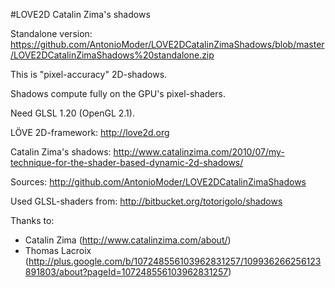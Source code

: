 #LOVE2D Catalin Zima's shadows

Standalone version: https://github.com/AntonioModer/LOVE2DCatalinZimaShadows/blob/master/LOVE2DCatalinZimaShadows%20standalone.zip

This is "pixel-accuracy" 2D-shadows.

Shadows compute fully on the GPU's pixel-shaders.

Need GLSL 1.20 (OpenGL 2.1).

LÖVE 2D-framework: http://love2d.org

Catalin Zima's shadows: http://www.catalinzima.com/2010/07/my-technique-for-the-shader-based-dynamic-2d-shadows/

Sources: http://github.com/AntonioModer/LOVE2DCatalinZimaShadows

Used GLSL-shaders from: http://bitbucket.org/totorigolo/shadows

Thanks to:
* Catalin Zima (http://www.catalinzima.com/about/)
* Thomas Lacroix (http://plus.google.com/b/107248556103962831257/109936266256123891803/about?pageId=107248556103962831257)
